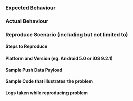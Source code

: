 ### Expected Behaviour

### Actual Behaviour

### Reproduce Scenario (including but not limited to)

#### Steps to Reproduce 

#### Platform and Version (eg. Android 5.0 or iOS 9.2.1)

#### Sample Push Data Payload

#### Sample Code that illustrates the problem

#### Logs taken while reproducing problem